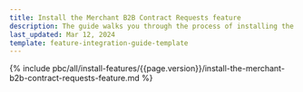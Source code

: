 ```yaml
---
title: Install the Merchant B2B Contract Requests feature
description: The guide walks you through the process of installing the Merchant Contract Requests feature into the project.
last_updated: Mar 12, 2024
template: feature-integration-guide-template
---
```


{% include pbc/all/install-features/{{page.version}}/install-the-merchant-b2b-contract-requests-feature.md %} <!-- To edit, see /_includes/pbc/all/install-features/202404.0/install-the-merchant-b2b-contract-requests-feature.md -->

